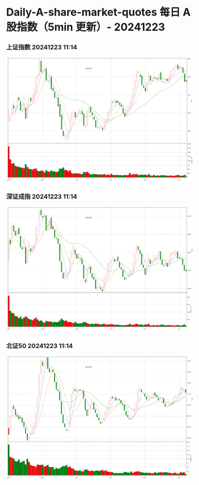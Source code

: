 
# Daily-A-share-market-quotes 每日 A 股指数（5min 更新）- 20241223

### 上证指数 20241223 11:14
![](./fig/2024/12/20241223-sh000001.png)

### 深证成指 20241223 11:14
![](./fig/2024/12/20241223-sz399001.png)

### 北证50 20241223 11:14
![](./fig/2024/12/20241223-bj899050.png)
